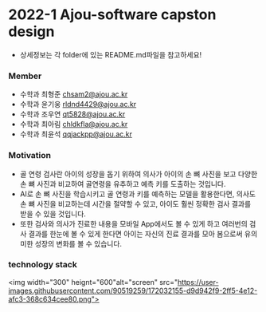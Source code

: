 # 2022-1 Ajou-software capston design
* 상세정보는 각 folder에 있는 README.md파일을 참고하세요!

### Member
* 수학과 최형준 chsam2@ajou.ac.kr
* 수학과 윤기웅 rldnd4429@ajou.ac.kr
* 수학과 조우연 qt5828@ajou.ac.kr
* 수학과 최아림 chldkfla@ajou.ac.kr
* 수학과 최윤석 qqjackpp@ajou.ac.kr
###

### Motivation
* 골 연령 검사란 아이의 성장을 돕기 위하여 의사가 아이의 손 뼈 사진을 보고 다양한 손 뼈 사진과 비교하여 골연령을 유추하고 예측 키를 도출하는 것입니다.
* AI로 손 뼈 사진을 학습시키고 골 연령과 키를 예측하는 모델을 활용한다면, 의사도 손 뼈 사진을 비교하는데 시간을 절약할 수 있고, 아이도 훨씬 정확한 검사 결과를 받을 수 있을 것입니다.
* 또한 검사와 의사가 진료한 내용을 모바일 App에서도 볼 수 있게 하고 여러번의 검사 결과를 한눈에 볼 수 있게 한다면 아이는 자신의 진료 결과를 모아 봄으로써 유의미한 성장의 변화를 볼 수 있습니다. 
###

### technology stack
<img width="300" heignt="600"alt="screen" src="https://user-images.githubusercontent.com/90519259/172032155-d9d942f9-2ff5-4e12-afc3-368c634cee80.png">
